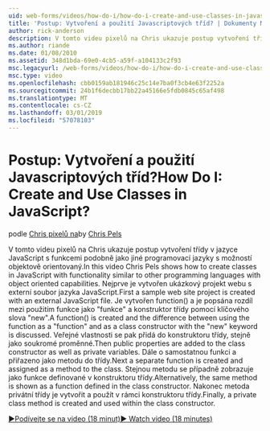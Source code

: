 ```yaml
---
uid: web-forms/videos/how-do-i/how-do-i-create-and-use-classes-in-javascript
title: 'Postup: Vytvoření a použití Javascriptových tříd? | Dokumenty Microsoft'
author: rick-anderson
description: V tomto videu pixelů na Chris ukazuje postup vytvoření třídy v jazyce JavaScript s funkcemi podobně jako jiné programovací jazyky s objektově orientované capabilitie...
ms.author: riande
ms.date: 01/08/2010
ms.assetid: 348d1bda-69e0-4cb5-a59f-a104133c2f93
msc.legacyurl: /web-forms/videos/how-do-i/how-do-i-create-and-use-classes-in-javascript
msc.type: video
ms.openlocfilehash: cbb0159ab181946c25c14e7ba0f3cb4e63f2252a
ms.sourcegitcommit: 24b1f6decbb17bb22a45166e5fdb0845c65af498
ms.translationtype: MT
ms.contentlocale: cs-CZ
ms.lasthandoff: 03/01/2019
ms.locfileid: "57078103"
---
```

<a name="how-do-i-create-and-use-classes-in-javascript"></a><span data-ttu-id="841f8-104">Postup: Vytvoření a použití Javascriptových tříd?</span><span class="sxs-lookup"><span data-stu-id="841f8-104">How Do I: Create and Use Classes in JavaScript?</span></span>
====================
<span data-ttu-id="841f8-105">podle [Chris pixelů na](https://twitter.com/chrispels)</span><span class="sxs-lookup"><span data-stu-id="841f8-105">by [Chris Pels](https://twitter.com/chrispels)</span></span>

<span data-ttu-id="841f8-106">V tomto videu pixelů na Chris ukazuje postup vytvoření třídy v jazyce JavaScript s funkcemi podobně jako jiné programovací jazyky s možností objektově orientovaný.</span><span class="sxs-lookup"><span data-stu-id="841f8-106">In this video Chris Pels shows how to create classes in JavaScript with functionality similar to other programming languages with object oriented capabilities.</span></span> <span data-ttu-id="841f8-107">Nejprve je vytvořen ukázkový projekt webu s externí soubor jazyka JavaScript.</span><span class="sxs-lookup"><span data-stu-id="841f8-107">First a sample web site project is created with an external JavaScript file.</span></span> <span data-ttu-id="841f8-108">Je vytvořen function() a je popsána rozdíl mezi použitím funkce jako "funkce" a konstruktor třídy pomocí klíčového slova "new".</span><span class="sxs-lookup"><span data-stu-id="841f8-108">A function() is created and the difference between using the function as a "function" and as a class constructor with the "new" keyword is discussed.</span></span> <span data-ttu-id="841f8-109">Veřejné vlastnosti se pak přidá do konstruktoru třídy, stejně jako soukromé proměnné.</span><span class="sxs-lookup"><span data-stu-id="841f8-109">Then public properties are added to the class constructor as well as private variables.</span></span> <span data-ttu-id="841f8-110">Dále o samostatnou funkci a přiřazeno jako metodu do třídy.</span><span class="sxs-lookup"><span data-stu-id="841f8-110">Next a separate function is created and assigned as a method to the class.</span></span> <span data-ttu-id="841f8-111">Stejnou metodu se případně zobrazuje jako funkce definované v konstruktoru třídy.</span><span class="sxs-lookup"><span data-stu-id="841f8-111">Alternatively, the same method is shown as a function defined in the class constructor.</span></span> <span data-ttu-id="841f8-112">Nakonec metoda privátní třídy je vytvořit a použít v rámci konstruktoru třídy.</span><span class="sxs-lookup"><span data-stu-id="841f8-112">Finally, a private class method is created and used within the class constructor.</span></span>

[<span data-ttu-id="841f8-113">&#9654;Podívejte se na video (18 minut)</span><span class="sxs-lookup"><span data-stu-id="841f8-113">&#9654; Watch video (18 minutes)</span></span>](https://channel9.msdn.com/Blogs/ASP-NET-Site-Videos/how-do-i-create-and-use-classes-in-javascript)
